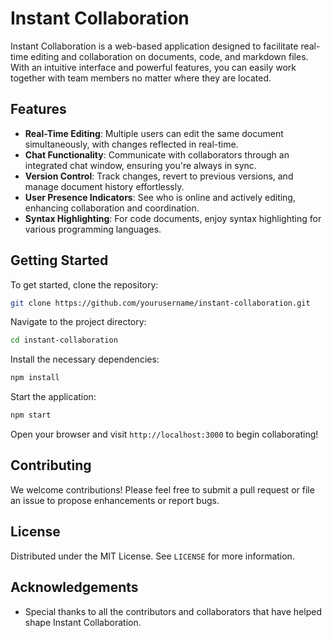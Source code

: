 # Instant Collaboration

Instant Collaboration is a web-based application designed to facilitate real-time editing and collaboration on documents, code, and markdown files. With an intuitive interface and powerful features, you can easily work together with team members no matter where they are located.

## Features
- **Real-Time Editing**: Multiple users can edit the same document simultaneously, with changes reflected in real-time.
- **Chat Functionality**: Communicate with collaborators through an integrated chat window, ensuring you're always in sync.
- **Version Control**: Track changes, revert to previous versions, and manage document history effortlessly.
- **User Presence Indicators**: See who is online and actively editing, enhancing collaboration and coordination.
- **Syntax Highlighting**: For code documents, enjoy syntax highlighting for various programming languages.

## Getting Started
To get started, clone the repository:

```bash
git clone https://github.com/yourusername/instant-collaboration.git
```

Navigate to the project directory:

```bash
cd instant-collaboration
```

Install the necessary dependencies:

```bash
npm install
```

Start the application:

```bash
npm start
```

Open your browser and visit `http://localhost:3000` to begin collaborating!

## Contributing
We welcome contributions! Please feel free to submit a pull request or file an issue to propose enhancements or report bugs.

## License
Distributed under the MIT License. See `LICENSE` for more information.

## Acknowledgements
- Special thanks to all the contributors and collaborators that have helped shape Instant Collaboration.
